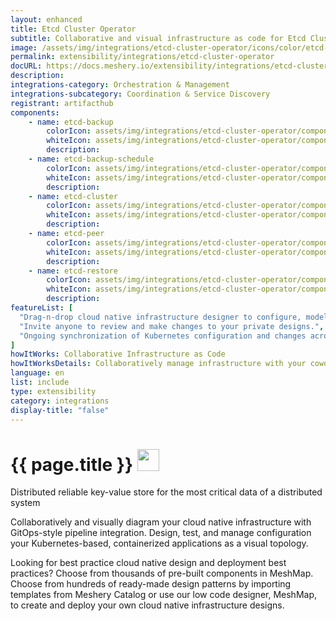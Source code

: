 ```yaml
---
layout: enhanced
title: Etcd Cluster Operator
subtitle: Collaborative and visual infrastructure as code for Etcd Cluster Operator
image: /assets/img/integrations/etcd-cluster-operator/icons/color/etcd-cluster-operator-color.svg
permalink: extensibility/integrations/etcd-cluster-operator
docURL: https://docs.meshery.io/extensibility/integrations/etcd-cluster-operator
description: 
integrations-category: Orchestration & Management
integrations-subcategory: Coordination & Service Discovery
registrant: artifacthub
components: 
	- name: etcd-backup
		colorIcon: assets/img/integrations/etcd-cluster-operator/components/etcd-backup/icons/color/etcd-backup-color.svg
		whiteIcon: assets/img/integrations/etcd-cluster-operator/components/etcd-backup/icons/white/etcd-backup-white.svg
		description: 
	- name: etcd-backup-schedule
		colorIcon: assets/img/integrations/etcd-cluster-operator/components/etcd-backup-schedule/icons/color/etcd-backup-schedule-color.svg
		whiteIcon: assets/img/integrations/etcd-cluster-operator/components/etcd-backup-schedule/icons/white/etcd-backup-schedule-white.svg
		description: 
	- name: etcd-cluster
		colorIcon: assets/img/integrations/etcd-cluster-operator/components/etcd-cluster/icons/color/etcd-cluster-color.svg
		whiteIcon: assets/img/integrations/etcd-cluster-operator/components/etcd-cluster/icons/white/etcd-cluster-white.svg
		description: 
	- name: etcd-peer
		colorIcon: assets/img/integrations/etcd-cluster-operator/components/etcd-peer/icons/color/etcd-peer-color.svg
		whiteIcon: assets/img/integrations/etcd-cluster-operator/components/etcd-peer/icons/white/etcd-peer-white.svg
		description: 
	- name: etcd-restore
		colorIcon: assets/img/integrations/etcd-cluster-operator/components/etcd-restore/icons/color/etcd-restore-color.svg
		whiteIcon: assets/img/integrations/etcd-cluster-operator/components/etcd-restore/icons/white/etcd-restore-white.svg
		description: 
featureList: [
  "Drag-n-drop cloud native infrastructure designer to configure, model, and deploy your workloads.",
  "Invite anyone to review and make changes to your private designs.",
  "Ongoing synchronization of Kubernetes configuration and changes across any number of clusters."
]
howItWorks: Collaborative Infrastructure as Code
howItWorksDetails: Collaboratively manage infrastructure with your coworkers synchronously sharing the same designs.
language: en
list: include
type: extensibility
category: integrations
display-title: "false"
---
```

<h1>{{ page.title }} <img src="{{ page.image }}" style="width: 35px; height: 35px;" /></h1>

<p>
Distributed reliable key-value store for the most critical data of a distributed system
</p>
<p>
    Collaboratively and visually diagram your cloud native infrastructure with GitOps-style pipeline integration. Design, test, and manage configuration your Kubernetes-based, containerized applications as a visual topology.
</p>
<p>
    Looking for best practice cloud native design and deployment best practices? Choose from thousands of pre-built components in MeshMap. Choose from hundreds of ready-made design patterns by importing templates from Meshery Catalog or use our low code designer, MeshMap, to create and deploy your own cloud native infrastructure designs.
</p>
